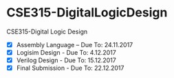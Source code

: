 # CSE315-DigitalLogicDesign
CSE315-Digital Logic Design


- [x]  Assembly Language – Due To: 24.11.2017
- [x]  Logisim Design - Due To: 4.12.2017
- [x]  Verilog Design - Due To: 15.12.2017
- [x]  Final Submission - Due To: 22.12.2017
